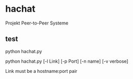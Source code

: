 hachat
======

Projekt Peer-to-Peer Systeme 

test
----
python hachat.py

python hachat.py [-l Link] [-p Port] [-n name] [-v verbose]
    
Link must be a hostname:port pair
